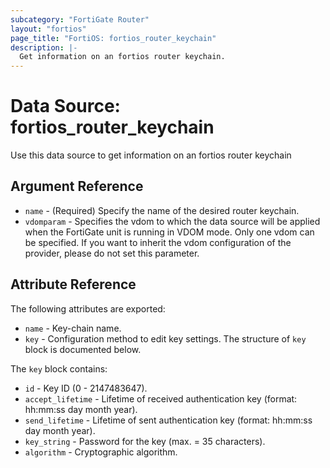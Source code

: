 ```yaml
---
subcategory: "FortiGate Router"
layout: "fortios"
page_title: "FortiOS: fortios_router_keychain"
description: |-
  Get information on an fortios router keychain.
---
```


# Data Source: fortios_router_keychain
Use this data source to get information on an fortios router keychain

## Argument Reference

* `name` - (Required) Specify the name of the desired router keychain.
* `vdomparam` - Specifies the vdom to which the data source will be applied when the FortiGate unit is running in VDOM mode. Only one vdom can be specified. If you want to inherit the vdom configuration of the provider, please do not set this parameter.


## Attribute Reference

The following attributes are exported:

* `name` - Key-chain name.
* `key` - Configuration method to edit key settings. The structure of `key` block is documented below.

The `key` block contains:

* `id` - Key ID (0 - 2147483647).
* `accept_lifetime` - Lifetime of received authentication key (format: hh:mm:ss day month year).
* `send_lifetime` - Lifetime of sent authentication key (format: hh:mm:ss day month year).
* `key_string` - Password for the key (max. = 35 characters).
* `algorithm` - Cryptographic algorithm.

